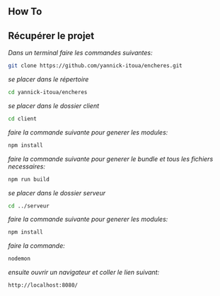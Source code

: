 ## How To

## Récupérer le projet

*Dans un terminal faire les commandes suivantes:*

```bash
git clone https://github.com/yannick-itoua/encheres.git

```
*se placer dans le répertoire*

```bash
cd yannick-itoua/encheres
```
*se placer dans le dossier client*

```bash
cd client
```
*faire la commande suivante pour generer les modules:*

```bash
npm install
```
*faire la commande suivante pour generer le bundle et tous les fichiers necessaires:*

```bash
npm run build
```
*se placer dans le dossier serveur*

```bash
cd ../serveur
```
*faire la commande suivante pour generer les modules:*

```bash
npm install
```
*faire la commande:*

```bash
nodemon
```

*ensuite ouvrir un navigateur et coller le lien suivant:*

```bash
http://localhost:8080/
```